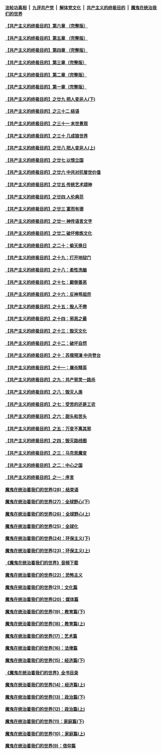####  [法轮功真相](../../../../basic/blob/master/README.md?t=05020501) &nbsp;|&nbsp; [九评共产党](../../../../9ping.md/blob/master/README.md?t=05020501) &nbsp;|&nbsp; [解体党文化](../../../../jtdwh.md/blob/master/README.md?t=05020501)  &nbsp;|&nbsp; [共产主义的终极目的](../../../../gczydzjmd.md/blob/master/README.md?t=05020501) &nbsp;|&nbsp; [魔鬼在统治我们的世界](../../../../mgztzwmdsj.md/blob/master/README.md?t=05020501) 

#### [【共产主义的终极目的】第六章 （完整版）](../pages/nsc422/n11428913.md?t=05020501) 

#### [【共产主义的终极目的】第五章 （完整版）](../pages/nsc422/n11428912.md?t=05020501) 

#### [【共产主义的终极目的】第四章 （完整版）](../pages/nsc422/n11428907.md?t=05020501) 

#### [【共产主义的终极目的】第三章（完整版）](../pages/nsc422/n11428848.md?t=05020501) 

#### [【共产主义的终极目的】第二章（完整版）](../pages/nsc422/n11428831.md?t=05020501) 

#### [【共产主义的终极目的】第一章（完整版）](../pages/nsc422/n11417651.md?t=05020501) 

#### [【共产主义的终极目的】之廿九 把人变非人(下)](../pages/nsc422/n11344140.md?t=05020501) 

#### [【共产主义的终极目的】之三十二 结语](../pages/nsc422/n11360535.md?t=05020501) 

#### [【共产主义的终极目的】之三十一 末世景观](../pages/nsc422/n11351129.md?t=05020501) 

#### [【共产主义的终极目的】之三十 几成狼世界](../pages/nsc422/n11348280.md?t=05020501) 

#### [【共产主义的终极目的】之廿八 把人变非人(上)](../pages/nsc422/n11340492.md?t=05020501) 

#### [【共产主义的终极目的】之廿七 以恨立国](../pages/nsc422/n11336944.md?t=05020501) 

#### [【共产主义的终极目的】之廿六 中共对抗普世价值](../pages/nsc422/n11324785.md?t=05020501) 

#### [【共产主义的终极目的】之廿五 传统艺术颂神](../pages/nsc422/n11296396.md?t=05020501) 

#### [【共产主义的终极目的】之廿四 人伦典范](../pages/nsc422/n11296397.md?t=05020501) 

#### [【共产主义的终极目的】之廿三 富而有德](../pages/nsc422/n11283598.md?t=05020501) 

#### [【共产主义的终极目的】之廿一 神传语言文字](../pages/nsc422/n11263265.md?t=05020501) 

#### [【共产主义的终极目的】之廿二 破坏修炼文化](../pages/nsc422/n11245728.md?t=05020501) 

#### [【共产主义的终极目的】之二十：偷天换日](../pages/nsc422/n11238846.md?t=05020501) 

#### [【共产主义的终极目的】之十九：打开地狱门](../pages/nsc422/n11206376.md?t=05020501) 

#### [【共产主义的终极目的】之十八：柔性洗脑](../pages/nsc422/n11199994.md?t=05020501) 

#### [【共产主义的终极目的】之十七：颠倒善恶](../pages/nsc422/n11179782.md?t=05020501) 

#### [【共产主义的终极目的】之十六：反神骂祖宗](../pages/nsc422/n11166798.md?t=05020501) 

#### [【共产主义的终极目的】之十五：毁人不倦](../pages/nsc422/n11166792.md?t=05020501) 

#### [【共产主义的终极目的】之十四：邪恶之最](../pages/nsc422/n11150249.md?t=05020501) 

#### [【共产主义的终极目的】之十三：毁灭文化](../pages/nsc422/n11135227.md?t=05020501) 

#### [【共产主义的终极目的】之十二：破坏自然](../pages/nsc422/n11135214.md?t=05020501) 

#### [【共产主义的终极目的】之十：苏俄预演 中共登台](../pages/nsc422/n11118424.md?t=05020501) 

#### [【共产主义的终极目的】之十一：屠杀精英](../pages/nsc422/n11118442.md?t=05020501) 

#### [【共产主义的终极目的】之九：共产邪灵一路杀](../pages/nsc422/n11114139.md?t=05020501) 

#### [【共产主义的终极目的】之八：毁灭人类](../pages/nsc422/n11108503.md?t=05020501) 

#### [【共产主义的终极目的】之七：受苦的还是工农](../pages/nsc422/n11101809.md?t=05020501) 

#### [【共产主义的终极目的】之六：甜头和苦头](../pages/nsc422/n11096971.md?t=05020501) 

#### [【共产主义的终极目的】之五：万变不离其邪](../pages/nsc422/n11091285.md?t=05020501) 

#### [【共产主义的终极目的】之四：毁灭路线图](../pages/nsc422/n11086284.md?t=05020501) 

#### [【共产主义的终极目的】之三：马克思魔变](../pages/nsc422/n11061941.md?t=05020501) 

#### [【共产主义的终极目的】之二：中心之国](../pages/nsc422/n11047728.md?t=05020501) 

#### [【共产主义的终极目的】之一：序言](../pages/nsc422/n11086077.md?t=05020501) 

#### [魔鬼在统治着我们的世界(28)：结束语](../pages/nsc422/n10936246.md?t=05020501) 

#### [魔鬼在统治着我们的世界(27)：全球野心(下)](../pages/nsc422/n10928319.md?t=05020501) 

#### [魔鬼在统治着我们的世界(26)：全球野心(上)](../pages/nsc422/n10900318.md?t=05020501) 

#### [魔鬼在统治着我们的世界(25)：全球化](../pages/nsc422/n10788205.md?t=05020501) 

#### [魔鬼在统治着我们的世界(24)：环保主义(下)](../pages/nsc422/n10695307.md?t=05020501) 

#### [魔鬼在统治着我们的世界(23)：环保主义(上)](../pages/nsc422/n10688613.md?t=05020501) 

#### [《魔鬼在统治着我们的世界》音频下载](../pages/nsc422/n10635553.md?t=05020501) 

#### [魔鬼在统治着我们的世界(22)：恐怖主义](../pages/nsc422/n10614727.md?t=05020501) 

#### [魔鬼在统治着我们的世界(21)：文化篇](../pages/nsc422/n10597706.md?t=05020501) 

#### [魔鬼在统治着我们的世界(20)：媒体篇](../pages/nsc422/n10586579.md?t=05020501) 

#### [魔鬼在统治着我们的世界(19)：教育篇(下)](../pages/nsc422/n10564808.md?t=05020501) 

#### [魔鬼在统治着我们的世界(18)：教育篇(上)](../pages/nsc422/n10526970.md?t=05020501) 

#### [魔鬼在统治着我们的世界(17)：艺术篇](../pages/nsc422/n10499093.md?t=05020501) 

#### [魔鬼在统治着我们的世界(16)：法律篇](../pages/nsc422/n10485969.md?t=05020501) 

#### [魔鬼在统治着我们的世界(15)：经济篇(下)](../pages/nsc422/n10469975.md?t=05020501) 

#### [《魔鬼在统治着我们的世界》全书目录](../pages/nsc422/n10464261.md?t=05020501) 

#### [魔鬼在统治着我们的世界(14)：经济篇(上)](../pages/nsc422/n10457370.md?t=05020501) 

#### [魔鬼在统治着我们的世界(13)：政治篇(下)](../pages/nsc422/n10448270.md?t=05020501) 

#### [魔鬼在统治着我们的世界(12)：政治篇(上)](../pages/nsc422/n10444576.md?t=05020501) 

#### [魔鬼在统治着我们的世界(11)：家庭篇(下)](../pages/nsc422/n10440961.md?t=05020501) 

#### [魔鬼在统治着我们的世界(10)：家庭篇(上)](../pages/nsc422/n10435448.md?t=05020501) 

#### [魔鬼在统治着我们的世界(9)：信仰篇](../pages/nsc422/n10432159.md?t=05020501) 

